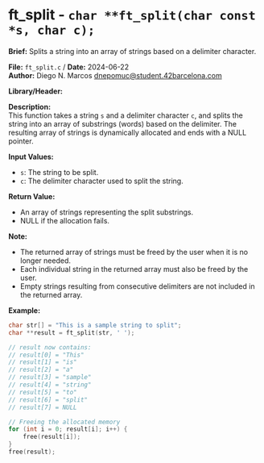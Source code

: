 # ft_split - `char **ft_split(char const *s, char c);`

**Brief:**
Splits a string into an array of strings based on a delimiter character.

**File:** `ft_split.c` / **Date:** 2024-06-22  
**Author:** Diego N. Marcos <dnepomuc@student.42barcelona.com>

**Library/Header:**



**Description:**  
This function takes a string `s` and a delimiter character `c`, and splits the string into an array of substrings (words) based on the delimiter. The resulting array of strings is dynamically allocated and ends with a NULL pointer.

**Input Values:**
* `s`: The string to be split.
* `c`: The delimiter character used to split the string.

**Return Value:**
* An array of strings representing the split substrings.
* NULL if the allocation fails.

**Note:**
- The returned array of strings must be freed by the user when it is no longer needed.
- Each individual string in the returned array must also be freed by the user.
- Empty strings resulting from consecutive delimiters are not included in the returned array.

**Example:**
```c
char str[] = "This is a sample string to split";
char **result = ft_split(str, ' ');

// result now contains:
// result[0] = "This"
// result[1] = "is"
// result[2] = "a"
// result[3] = "sample"
// result[4] = "string"
// result[5] = "to"
// result[6] = "split"
// result[7] = NULL

// Freeing the allocated memory
for (int i = 0; result[i]; i++) {
    free(result[i]);
}
free(result);
